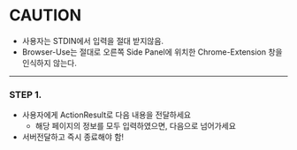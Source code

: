 # CAUTION
- 사용자는 STDIN에서 입력을 절대 받지않음.
- Browser-Use는 절대로 오른쪽 Side Panel에 위치한 Chrome-Extension 창을 인식하지 않는다.
---

### STEP 1.
- 사용자에게 ActionResult로 다음 내용을 전달하세요
  - 해당 페이지의 정보를 모두 입력하였으면, 다음으로 넘어가세요
- 서버전달하고 즉시 종료해야 함!